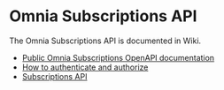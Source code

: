 # Omnia Subscriptions API

The Omnia Subscriptions API is documented in Wiki.
- [Public Omnia Subscriptions OpenAPI documentation](https://api.equinor.com/docs/services)
- [How to authenticate and authorize](https://github.com/equinor/OmniaPlant/wiki/Authentication-&-Authorization)
- [Subscriptions API](https://github.com/equinor/OmniaPlant/wiki/Subscriptions)
